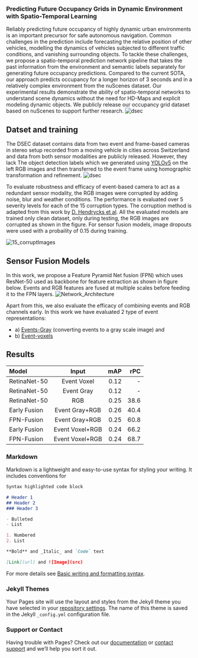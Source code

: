 ### Predicting Future Occupancy Grids in Dynamic Environment with Spatio-Temporal Learning

Reliably predicting future occupancy of highly dynamic urban environments is an important precursor for safe autonomous navigation. Common challenges in the prediction include forecasting the relative position of other vehicles, modelling the dynamics of vehicles subjected to different traffic conditions, and vanishing surrounding objects. To tackle these challenges, we propose a spatio-temporal prediction network pipeline that takes the past information from the environment and semantic labels separately for generating future occupancy predictions. Compared to the current SOTA, our approach predicts occupancy for a longer horizon of 3 seconds and in a relatively complex environment from the nuScenes dataset. Our experimental results demonstrate the ability of spatio-temporal networks to understand scene dynamics without the need for HD-Maps and explicit modeling dynamic objects. We publicly release our occupancy grid dataset based on nuScenes to support further research.
![dsec](https://user-images.githubusercontent.com/11161532/173057592-c92be2c5-a915-48e3-bb9e-f352cafb8a07.png)


## Datset and training
The DSEC dataset contains data from two event and frame-based cameras in stereo setup recorded from a moving vehicle in cities across Switzerland and data from both sensor modalities are publicly released. However, they lack The object detection labels which we generated using [YOLOv5](https://github.com/ultralytics/yolov5) on the left RGB images and then transferred to the event frame using homographic transformation and refinement.
![dsec](https://user-images.githubusercontent.com/11161532/173057592-c92be2c5-a915-48e3-bb9e-f352cafb8a07.png)

To evaluate robustness and efficacy of event-based camera to act as a redundant sensor modality, the RGB images were corrupted by adding noise, blur and weather conditions. The performance is evaluated over 5 severity levels for each of the 15 corruption types. The corruption method is adapted from this work by [D. Hendrycks et al](https://arxiv.org/pdf/1903.12261.pdf?ref=https://githubhelp.com). All the evaluated models are trained only clean dataset, only during testing, the RGB images are corrupted as shown in the figure. For sensor fusion models, image dropouts were used with a probaility of 0.15 during training.
  
  
![15_corruptImages](https://user-images.githubusercontent.com/11161532/173067756-206afeac-6129-48b6-b3df-8dc10cd1ff53.jpg)  

## Sensor Fusion Models
In this work, we propose a Feature Pyramid Net fusion (FPN) which uses ResNet-50 used as backbone for feature extraction as shown in figure below. Events and RGB features are fused at multiple scales before feeding it to the FPN layers.
![Network_Architecture](https://user-images.githubusercontent.com/11161532/172815632-db193a8e-4c55-4572-aadc-87c22e6230a7.png)

Apart from this, we also evaluate the efficacy of combining events and RGB channels early. In this work we have evaluated 2 type of event representations: 
-  a) [Events-Gray](https://arxiv.org/pdf/1906.07165.pdf) (converting events to a gray scale image) and 
-  b) [Event-voxels](https://openaccess.thecvf.com/content_CVPR_2019/papers/Zhu_Unsupervised_Event-Based_Learning_of_Optical_Flow_Depth_and_Egomotion_CVPR_2019_paper.pdf)

## Results
| Model        | Input           | mAP    | rPC   |
| :---         |    :----:       |   ---: | ---:  |
| RetinaNet-50 | Event Voxel     | 0.12   | -     |
| RetinaNet-50 | Event Gray      | 0.12   | -     |
| RetinaNet-50 | RGB             | 0.25   | 38.6  |
| Early Fusion | Event Gray+RGB  | 0.26   | 40.4  |
| FPN-Fusion   | Event Gray+RGB  | 0.25   | 60.8  |
| Early Fusion | Event Voxel+RGB | 0.24   | 66.2  |
| FPN-Fusion   | Event Voxel+RGB | 0.24   | 68.7  |

### Markdown

Markdown is a lightweight and easy-to-use syntax for styling your writing. It includes conventions for

```markdown
Syntax highlighted code block

# Header 1
## Header 2
### Header 3

- Bulleted
- List

1. Numbered
2. List

**Bold** and _Italic_ and `Code` text

[Link](url) and ![Image](src)
```

For more details see [Basic writing and formatting syntax](https://docs.github.com/en/github/writing-on-github/getting-started-with-writing-and-formatting-on-github/basic-writing-and-formatting-syntax).

### Jekyll Themes

Your Pages site will use the layout and styles from the Jekyll theme you have selected in your [repository settings](https://github.com/abhishek1411/event-rgb-fusion/settings/pages). The name of this theme is saved in the Jekyll `_config.yml` configuration file.

### Support or Contact

Having trouble with Pages? Check out our [documentation](https://docs.github.com/categories/github-pages-basics/) or [contact support](https://support.github.com/contact) and we’ll help you sort it out.
